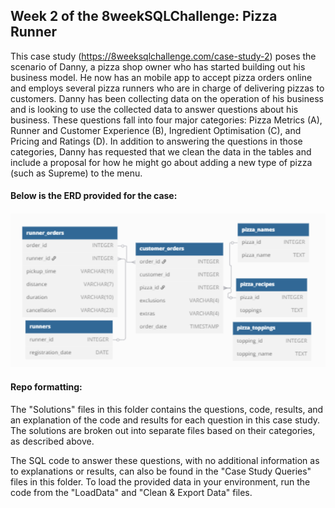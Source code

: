 ## Week 2 of the 8weekSQLChallenge: Pizza Runner

This case study (https://8weeksqlchallenge.com/case-study-2) poses the scenario of Danny, a pizza shop owner who has started building out his business model. He now has an mobile app to accept pizza orders online and employs several pizza runners who are in charge of delivering pizzas to customers. Danny has been collecting data on the operation of his business and is looking to use the collected data to answer questions about his business. These questions fall into four major categories: Pizza Metrics (A), Runner and Customer Experience (B), Ingredient Optimisation (C), and Pricing and Ratings (D). In addition to answering the questions in those categories, Danny has requested that we clean the data in the tables and include a proposal for how he might go about adding a new type of pizza (such as Supreme) to the menu. 



#### Below is the ERD provided for the case:

![Image](https://github.com/bellyrose831/8weeksqlchallenge/blob/bf6ea6397fe5068d3f435732628047ed9fc7c040/Week%202%3A%20Pizza%20Runner/erd.png)

#### Repo formatting:
The "Solutions" files in this folder contains the questions, code, results, and an explanation of the code and results for each question in this case study. The solutions are broken out into separate files based on their categories, as described above.

The SQL code to answer these questions, with no additional information as to explanations or results, can also be found in the "Case Study Queries" files in this folder. To load the provided data in your environment, run the code from the "LoadData" and "Clean & Export Data" files.
